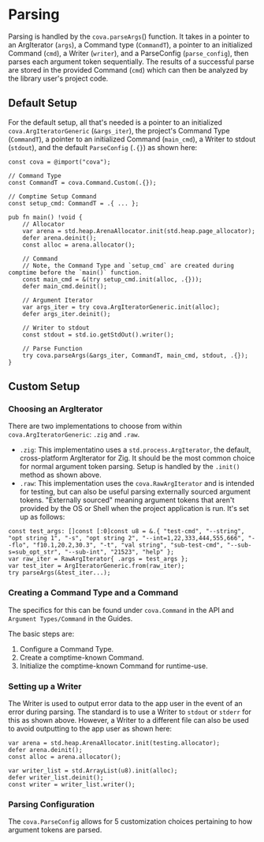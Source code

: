 # Parsing
Parsing is handled by the `cova.parseArgs`() function. It takes in a pointer to an ArgIterator (`args`), a Command type (`CommandT`), a pointer to an initialized Command (`cmd`), a Writer (`writer`), and a ParseConfig (`parse_config`), then parses each argument token sequentially. The results of a successful parse are stored in the provided Command (`cmd`) which can then be analyzed by the library user's project code.

## Default Setup
For the default setup, all that's needed is a pointer to an initialized `cova.ArgIteratorGeneric` (`&args_iter`), the project's Command Type (`CommandT`), a pointer to an initialized Command (`main_cmd`), a Writer to stdout (`stdout`), and the default `ParseConfig` (`.{}`) as shown here:

```zig
const cova = @import("cova");

// Command Type
const CommandT = cova.Command.Custom(.{});

// Comptime Setup Command
const setup_cmd: CommandT = .{ ... };

pub fn main() !void {
    // Allocator
    var arena = std.heap.ArenaAllocator.init(std.heap.page_allocator);
    defer arena.deinit();
    const alloc = arena.allocator();

    // Command
    // Note, the Command Type and `setup_cmd` are created during comptime before the `main()` function.
    const main_cmd = &(try setup_cmd.init(alloc, .{})); 
    defer main_cmd.deinit();

    // Argument Iterator
    var args_iter = try cova.ArgIteratorGeneric.init(alloc);
    defer args_iter.deinit();

    // Writer to stdout
    const stdout = std.io.getStdOut().writer();

    // Parse Function
    try cova.parseArgs(&args_iter, CommandT, main_cmd, stdout, .{});
}
```

## Custom Setup
### Choosing an ArgIterator
There are two implementations to choose from within `cova.ArgIteratorGeneric`: `.zig` and `.raw`.
- `.zig`: This implementatino uses a `std.process.ArgIterator`, the default, cross-platform ArgIterator for Zig. It should be the most common choice for normal argument token parsing. Setup is handled by the `.init()` method as shown above.
- `.raw`: This implementation uses the `cova.RawArgIterator` and is intended for testing, but can also be useful parsing externally sourced argument tokens. "Externally sourced" meaning argument tokens that aren't provided by the OS or Shell when the project application is run. It's set up as follows:
```zig
const test_args: []const [:0]const u8 = &.{ "test-cmd", "--string", "opt string 1", "-s", "opt string 2", "--int=1,22,333,444,555,666", "--flo", "f10.1,20.2,30.3", "-t", "val string", "sub-test-cmd", "--sub-s=sub_opt_str", "--sub-int", "21523", "help" }; 
var raw_iter = RawArgIterator{ .args = test_args };
var test_iter = ArgIteratorGeneric.from(raw_iter);
try parseArgs(&test_iter...);
```

### Creating a Command Type and a Command
The specifics for this can be found under `cova.Command` in the API and `Argument Types/Command` in the Guides.

The basic steps are:
1. Configure a Command Type.
2. Create a comptime-known Command.
3. Initialize the comptime-known Command for runtime-use.

### Setting up a Writer
The Writer is used to output error data to the app user in the event of an error during parsing. The standard is to use a Writer to `stdout` or `stderr` for this as shown above. However, a Writer to a different file can also be used to avoid outputting to the app user as shown here:
```zig
var arena = std.heap.ArenaAllocator.init(testing.allocator);
defer arena.deinit();
const alloc = arena.allocator();

var writer_list = std.ArrayList(u8).init(alloc);
defer writer_list.deinit();
const writer = writer_list.writer();
```

### Parsing Configuration
The `cova.ParseConfig` allows for 5 customization choices pertaining to how argument tokens are parsed.
